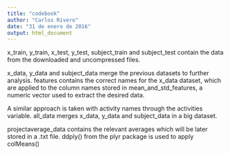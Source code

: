 ```yaml
---
title: "codebook"
author: "Carlos Rivero"
date: "31 de enero de 2016"
output: html_document
---
```


x_train, y_train, x_test, y_test, subject_train and subject_test contain the data from the downloaded and uncompressed files.

x_data, y_data and subject_data merge the previous datasets to further analysis.
features contains the correct names for the x_data dataset, which are applied to the column names stored in mean_and_std_features, a numeric vector used to extract the desired data.

A similar approach is taken with activity names through the activities variable.
all_data merges x_data, y_data and subject_data in a big dataset.

projectaverage_data contains the relevant averages which will be later stored in a .txt file. 
ddply() from the plyr package is used to apply colMeans()